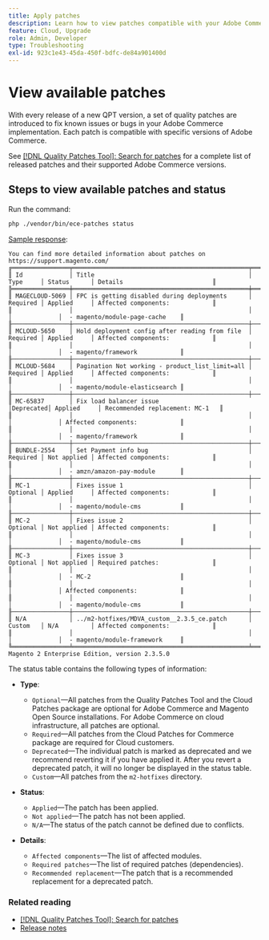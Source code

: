 ```yaml
---
title: Apply patches
description: Learn how to view patches compatible with your Adobe Commerce on cloud infrastructure project and the status.
feature: Cloud, Upgrade
role: Admin, Developer
type: Troubleshooting
exl-id: 923c1e43-45da-450f-bdfc-de84a901400d
---
```

# View available patches

With every release of a new QPT version, a set of quality patches are introduced to fix known issues or bugs in your Adobe Commerce implementation. Each patch is compatible with specific versions of Adobe Commerce.

See [[!DNL Quality Patches Tool]: Search for patches](https://experienceleague.adobe.com/tools/commerce-quality-patches/index.html) for a complete list of released patches and their supported Adobe Commerce versions.

## Steps to view available patches and status

Run the command: 

```bash
php ./vendor/bin/ece-patches status
```

<u>Sample response</u>:

```
You can find more detailed information about patches on https://support.magento.com/
╔════════════════╤═════════════════════════════════════════════════╤══════════╤═════════════╤═════════════════════════════════╗
║ Id             │ Title                                           │ Type     │ Status      │ Details                         ║
╠════════════════╪═════════════════════════════════════════════════╪══════════╪═════════════╪═════════════════════════════════╣
║ MAGECLOUD-5069 │ FPC is getting disabled during deployments      │ Required │ Applied     │ Affected components:            ║
║                │                                                 │          │             │  - magento/module-page-cache    ║
╟────────────────┼─────────────────────────────────────────────────┼──────────┼─────────────┼─────────────────────────────────╢
║ MCLOUD-5650    │ Hold deployment config after reading from file  │ Required │ Applied     │ Affected components:            ║
║                │                                                 │          │             │  - magento/framework            ║
╟────────────────┼─────────────────────────────────────────────────┼──────────┼─────────────┼─────────────────────────────────╢
║ MCLOUD-5684    │ Pagination Not working - product_list_limit=all │ Required │ Applied     │ Affected components:            ║
║                │                                                 │          │             │  - magento/module-elasticsearch ║
╟────────────────┼─────────────────────────────────────────────────┼──────────┼─────────────┼─────────────────────────────────╢
║ MC-65837       │ Fix load balancer issue                         │Deprecated│ Applied     │ Recommended replacement: MC-1   ║
║                │                                                 │          │             │ Affected components:            ║
║                │                                                 │          │             │  - magento/framework            ║
╟────────────────┼─────────────────────────────────────────────────┼──────────┼─────────────┼─────────────────────────────────╢
║ BUNDLE-2554    │ Set Payment info bug                            │ Required │ Not applied │ Affected components:            ║
║                │                                                 │          │             │  - amzn/amazon-pay-module       ║
╟────────────────┼─────────────────────────────────────────────────┼──────────┼─────────────┼─────────────────────────────────╢
║ MC-1           │ Fixes issue 1                                   │ Optional │ Applied     │ Affected components:            ║
║                │                                                 │          │             │  - magento/module-cms           ║
╟────────────────┼─────────────────────────────────────────────────┼──────────┼─────────────┼─────────────────────────────────╢
║ MC-2           │ Fixes issue 2                                   │ Optional │ Not applied │ Affected components:            ║
║                │                                                 │          │             │  - magento/module-cms           ║
╟────────────────┼─────────────────────────────────────────────────┼──────────┼─────────────┼─────────────────────────────────╢
║ MC-3           │ Fixes issue 3                                   │ Optional │ Not applied │ Required patches:               ║
║                │                                                 │          │             │  - MC-2                         ║
║                │                                                 │          │             │ Affected components:            ║
║                │                                                 │          │             │  - magento/module-cms           ║
╟────────────────┼─────────────────────────────────────────────────┼──────────┼─────────────┼─────────────────────────────────╢
║ N/A            │ ../m2-hotfixes/MDVA_custom__2.3.5_ce.patch      │ Custom   │ N/A         │ Affected components:            ║
║                │                                                 │          │             │  - magento/module-framework     ║
╚════════════════╧═════════════════════════════════════════════════╧══════════╧═════════════╧═════════════════════════════════╝
Magento 2 Enterprise Edition, version 2.3.5.0
```

The status table contains the following types of information:

* **Type**:
    * `Optional`—All patches from the Quality Patches Tool and the Cloud Patches package are optional for Adobe Commerce and Magento Open Source installations. For Adobe Commerce on cloud infrastructure, all patches are optional.
    * `Required`—All patches from the Cloud Patches for Commerce package are required for Cloud customers.
    * `Deprecated`—The individual patch is marked as deprecated and we recommend reverting it if you have applied it. After you revert a deprecated patch, it will no longer be displayed in the status table.
    * `Custom`—All patches from the `m2-hotfixes` directory.

* **Status**:
    * `Applied`—The patch has been applied.
    * `Not applied`—The patch has not been applied.
    * `N/A`—The status of the patch cannot be defined due to conflicts.

* **Details**:
    * `Affected components`—The list of affected modules.
    * `Required patches`—The list of required patches (dependencies).
    * `Recommended replacement`—The patch that is a recommended replacement for a deprecated patch.

### Related reading

* [[!DNL Quality Patches Tool]: Search for patches](https://experienceleague.adobe.com/tools/commerce-quality-patches/index.html)
* [Release notes](https://experienceleague.adobe.com/en/docs/commerce-operations/tools/quality-patches-tool/release-notes)

